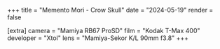 +++
title =  "Memento Mori - Crow Skull"
date =  "2024-05-19"
render = false

[extra]
camera = "Mamiya RB67 ProSD"
film =  "Kodak T-Max 400"
developer =  "Xtol"
lens = "Mamiya-Sekor K/L 90mm f3.8"
+++
